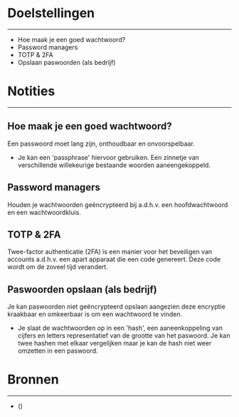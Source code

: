 # Doelstellingen
---
- Hoe maak je een goed wachtwoord?
- Password managers
- TOTP & 2FA
- Opslaan paswoorden (als bedrijf)

# Notities
--- 
## Hoe maak je een goed wachtwoord?
Een passwoord moet lang zijn, onthoudbaar en onvoorspelbaar.
- Je kan een 'passphrase' hiervoor gebruiken. Een zinnetje van verschillende willekeurige bestaande woorden aaneengekoppeld.

## Password managers
Houden je wachtwoorden geëncrypteerd bij a.d.h.v. een hoofdwachtwoord en een wachtwoordkluis.

## TOTP & 2FA
Twee-factor authenticatie (2FA) is een manier voor het beveiligen van accounts a.d.h.v. een apart apparaat die een code genereert. Deze code wordt om de zoveel tijd verandert.

## Paswoorden opslaan (als bedrijf)
Je kan paswoorden niet geëncrypteerd opslaan aangezien deze encryptie kraakbaar en omkeerbaar is om een wachtwoord te vinden.
- Je slaat de wachtwoorden op in een 'hash', een aaneenkoppeling van cijfers en letters representatief van de grootte van het paswoord. Je kan twee hashen met elkaar vergelijken maar je kan de hash niet weer omzetten in een paswoord. 

# Bronnen
---
- ()